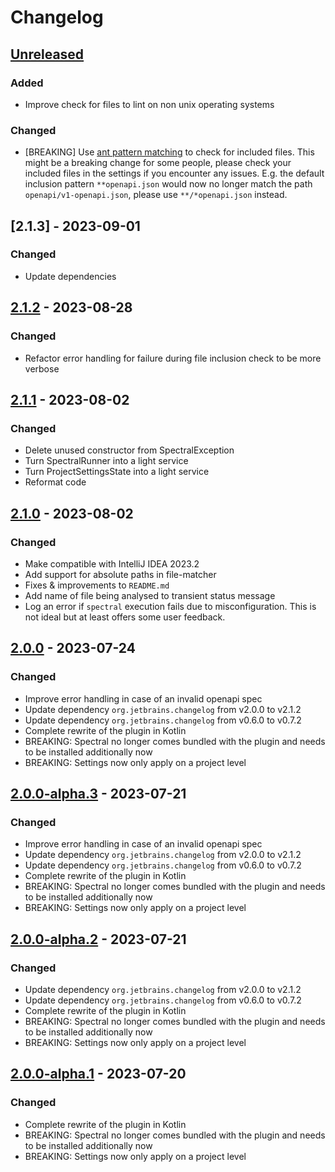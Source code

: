 <!-- @formatter:off -->
<!-- Keep a Changelog guide -> https://keepachangelog.com -->

# Changelog

## [Unreleased]

### Added
- Improve check for files to lint on non unix operating systems

### Changed
- [BREAKING] Use [ant pattern matching](https://docs.spring.io/spring-framework/docs/current/javadoc-api/org/springframework/util/AntPathMatcher.html) to check for included files. This might be a breaking change for some people, please check your included files in the settings if you encounter any issues. E.g. the default inclusion pattern `**openapi.json` would now no longer match the path `openapi/v1-openapi.json`, please use `**/*openapi.json` instead.

## [2.1.3] - 2023-09-01

### Changed
- Update dependencies

## [2.1.2] - 2023-08-28

### Changed
- Refactor error handling for failure during file inclusion check to be more verbose

## [2.1.1] - 2023-08-02

### Changed
- Delete unused constructor from SpectralException
- Turn SpectralRunner into a light service
- Turn ProjectSettingsState into a light service
- Reformat code

## [2.1.0] - 2023-08-02

### Changed
- Make compatible with IntelliJ IDEA 2023.2
- Add support for absolute paths in file-matcher
- Fixes & improvements to `README.md`
- Add name of file being analysed to transient status message
- Log an error if `spectral` execution fails due to misconfiguration. This is not ideal but at least offers some user feedback.

## [2.0.0] - 2023-07-24

### Changed
- Improve error handling in case of an invalid openapi spec
- Update dependency `org.jetbrains.changelog` from v2.0.0 to v2.1.2
- Update dependency `org.jetbrains.changelog` from v0.6.0 to v0.7.2
- Complete rewrite of the plugin in Kotlin
- BREAKING: Spectral no longer comes bundled with the plugin and needs to be installed additionally now
- BREAKING: Settings now only apply on a project level

## [2.0.0-alpha.3] - 2023-07-21

### Changed
- Improve error handling in case of an invalid openapi spec
- Update dependency `org.jetbrains.changelog` from v2.0.0 to v2.1.2
- Update dependency `org.jetbrains.changelog` from v0.6.0 to v0.7.2
- Complete rewrite of the plugin in Kotlin
- BREAKING: Spectral no longer comes bundled with the plugin and needs to be installed additionally now
- BREAKING: Settings now only apply on a project level

## [2.0.0-alpha.2] - 2023-07-21

### Changed
- Update dependency `org.jetbrains.changelog` from v2.0.0 to v2.1.2
- Update dependency `org.jetbrains.changelog` from v0.6.0 to v0.7.2
- Complete rewrite of the plugin in Kotlin
- BREAKING: Spectral no longer comes bundled with the plugin and needs to be installed additionally now
- BREAKING: Settings now only apply on a project level

## [2.0.0-alpha.1] - 2023-07-20

### Changed
- Complete rewrite of the plugin in Kotlin
- BREAKING: Spectral no longer comes bundled with the plugin and needs to be installed additionally now
- BREAKING: Settings now only apply on a project level

[Unreleased]: https://github.com/SchwarzIT/spectral-intellij-plugin/compare/v2.1.2...HEAD
[2.1.2]: https://github.com/SchwarzIT/spectral-intellij-plugin/compare/v2.1.1...v2.1.2
[2.1.1]: https://github.com/SchwarzIT/spectral-intellij-plugin/compare/v2.1.0...v2.1.1
[2.1.0]: https://github.com/SchwarzIT/spectral-intellij-plugin/compare/v2.0.0...v2.1.0
[2.0.0]: https://github.com/SchwarzIT/spectral-intellij-plugin/compare/v2.0.0-alpha.3...v2.0.0
[2.0.0-alpha.1]: https://github.com/SchwarzIT/spectral-intellij-plugin/commits/v2.0.0-alpha.1
[2.0.0-alpha.2]: https://github.com/SchwarzIT/spectral-intellij-plugin/compare/v2.0.0-alpha.1...v2.0.0-alpha.2
[2.0.0-alpha.3]: https://github.com/SchwarzIT/spectral-intellij-plugin/compare/v2.0.0-alpha.2...v2.0.0-alpha.3
